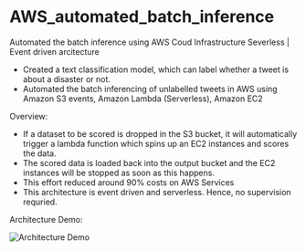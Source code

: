 # AWS_automated_batch_inference
Automated the batch inference using AWS Coud Infrastructure
   Severless | Event driven arcitecture

- Created a text classification model, which can label whether a tweet is about a disaster or not. 
- Automated the batch inferencing of unlabelled tweets in AWS using Amazon S3 events, Amazon Lambda (Serverless), Amazon EC2

Overview:
- If a dataset to be scored is dropped in the S3 bucket, it will automatically trigger a lambda function which spins up an EC2 instances and scores the data. 
- The scored data is loaded back into the output bucket and the EC2 instances will be stopped as soon as this happens. 
- This effort reduced around 90% costs on AWS Services
- This architecture is event driven and serverless. Hence, no supervision requried.

Architecture Demo:

![Architecture Demo](https://github.com/hdev7/hdev7.github.io/blob/master/images/aws_project_demo.png)
